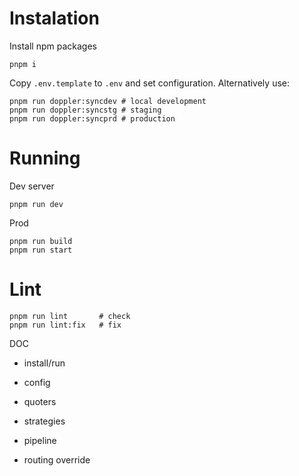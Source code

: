 # Instalation

Install npm packages
```
pnpm i
```

Copy `.env.template` to `.env` and set configuration. Alternatively use:
```
pnpm run doppler:syncdev # local development
pnpm run doppler:syncstg # staging
pnpm run doppler:syncprd # production
```

# Running

Dev server
```
pnpm run dev
```

Prod
```
pnpm run build
pnpm run start
```

# Lint
```
pnpm run lint       # check
pnpm run lint:fix   # fix
```

DOC
- install/run
- config

- quoters
- strategies
- pipeline
- routing override

